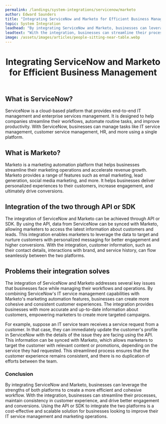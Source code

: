 ```yaml
---
permalink: /landings/system-integrations/servicenow/marketo
author: Edward Saunders
title: "Integrating ServiceNow and Marketo for Efficient Business Management"
topic: System Integration
leadhead: "By integrating ServiceNow and Marketo, businesses can leverage the strengths of both platforms to create a more efficient and cohesive workflow"
leadtext: "With the integration, businesses can streamline their processes, maintain consistency in customer experience, and drive better engagement and conversions. Using the API or SDK to integrate the two platforms is a cost-effective and scalable solution for businesses looking to improve their IT service management and marketing operations."
image: /assets/images/articles/people-sitting-near-table.webp
---
```

<div class="arttext">        <header>
            <h1>Integrating ServiceNow and Marketo for Efficient Business Management</h1>
        </header>
        <section>
            <h2>What is ServiceNow?</h2>
            <p>ServiceNow is a cloud-based platform that provides end-to-end IT management and enterprise services management. It is designed to help companies streamline their workflows, automate routine tasks, and improve productivity. With ServiceNow, businesses can manage tasks like IT service management, customer service management, HR, and more using a single platform.</p>
            <h2>What is Marketo?</h2>
            <p>Marketo is a marketing automation platform that helps businesses streamline their marketing operations and accelerate revenue growth. Marketo provides a range of features such as email marketing, lead generation, social media marketing, and more. It helps businesses deliver personalized experiences to their customers, increase engagement, and ultimately drive conversions.</p>
            <h2>Integration of the two through API or SDK</h2>
            <p>The integration of ServiceNow and Marketo can be achieved through API or SDK. By using the API, data from ServiceNow can be synced with Marketo, allowing marketers to access the latest information about customers and leads. This integration enables marketers to leverage the data to target and nurture customers with personalized messaging for better engagement and higher conversions. With the integration, customer information, such as their contact details, interactions with brand, and service history, can flow seamlessly between the two platforms.</p>
            <h2>Problems their integration solves</h2>
            <p>The integration of ServiceNow and Marketo addresses several key issues that businesses face while managing their workflows and operations. By combining ServiceNow's IT service management capabilities with Marketo's marketing automation features, businesses can create more cohesive and consistent customer experiences. The integration provides businesses with more accurate and up-to-date information about customers, empowering marketers to create more targeted campaigns.</p>
            <p>For example, suppose an IT service team receives a service request from a customer. In that case, they can immediately update the customer's profile in ServiceNow with the details of the issue they are facing using the API. This information can be synced with Marketo, which allows marketers to target the customer with relevant content or promotions, depending on the service they had requested. This streamlined process ensures that the customer experience remains consistent, and there is no duplication of efforts between the team.</p>
        </section>
        <footer>
            <h3>Conclusion</h3>
            <p>By integrating ServiceNow and Marketo, businesses can leverage the strengths of both platforms to create a more efficient and cohesive workflow. With the integration, businesses can streamline their processes, maintain consistency in customer experience, and drive better engagement and conversions. Using the API or SDK to integrate the two platforms is a cost-effective and scalable solution for businesses looking to improve their IT service management and marketing operations.</p>
        </footer>
</div>
